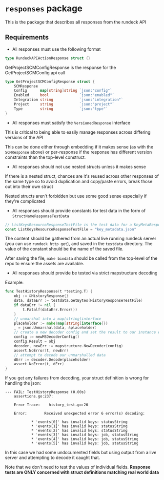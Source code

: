 # `responses` package

This is the package that describes all responses from the rundeck API

## Requirements

- All responses must use the following format

```go
type RundeckAPIActionResponse struct {}
```

GetProjectSCMConfigResponse is the response for the GetProjectSCMConfig api call

```go
type GetProjectSCMConfigResponse struct {
    SCMResponse
    Config      map[string]string `json:"config"`
    Enabled     bool              `json:"enabled"`
    Integration string            `json:"integration"`
    Project     string            `json:"project"`
    Type        string            `json:"type"`
}
```

- All responses must satisfy the `VersionedResponse` interface

This is critical to being able to easily manage responses across differing versions of the API

This can be done either through embedding if it makes sense (as with the `SCMResponse` above) or per-response if the response has different version constraints than the top-level construct.

- All responses should not use nested structs unless it makes sense

If there is a nested struct, chances are it's reused across other responses of the same type so to avoid duplication and copy/paste errors, break those out into their own struct

Nested structs aren't forbidden but use some good sense especially if they're complicated

- All responses should provide constants for test data in the form of `StructNameResponseTestData`

```go
// ListKeysResourceResponseTestFile is the test data for a KeyMetaResponse
const ListKeysResourceResponseTestFile = "key_metadata.json"
```

The content should be gathered from an actual live running rundeck server (you can use `rundeck http get`), and saved in the `testdata` directory. The value of the constant should be the name of the saved file.

After saving the file, `make bindata` should be called from the top-level of the repo to ensure the assets are available.

- All responses should provide be tested via strict mapstructure decoding

Example:

```go
func TestHistoryResponse(t *testing.T) {
    obj := &HistoryResponse{}
    data, dataErr := testdata.GetBytes(HistoryResponseTestFile)
    if dataErr != nil {
        t.Fatalf(dataErr.Error())
    }
    // unmarshal into a map[string]interface
    placeholder := make(map[string]interface{})
    _ = json.Unmarshal(data, &placeholder)
    // create a new decoder config and set the result to our instance of type
    config := newMSDecoderConfig()
    config.Result = obj
    decoder, newErr := mapstructure.NewDecoder(config)
    assert.NoError(t, newErr)
    // attempt to decode our unmarshalled data
    dErr := decoder.Decode(placeholder)
    assert.NoError(t, dErr)
}
```

If you get any failures from decoding, your struct definition is wrong for handling the json:

```text
--- FAIL: TestHistoryResponse (0.00s)
    assertions.go:237:

    Error Trace:    history_test.go:26

    Error:        Received unexpected error 6 error(s) decoding:

            * 'events[0]' has invalid keys: statusString
            * 'events[1]' has invalid keys: statusString
            * 'events[2]' has invalid keys: statusString
            * 'events[3]' has invalid keys: job, statusString
            * 'events[4]' has invalid keys: job, statusString
            * 'events[5]' has invalid keys: job, statusString
```

In this case we had some undocumented fields but using output from a live server and attempting to decode it caught that.

Note that we don't need to test the values of individual fields.
**Response tests are ONLY concerned with struct definitions matching real world data**